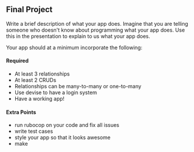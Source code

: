 ## Final Project

Write a brief description of what your app does.
Imagine that you are telling someone who doesn't
know about programming what your app does. Use this
in the presentation to explain to us what your app does.

Your app should at a minimum incorporate the following:

#### Required
- At least 3 relationships
- At least 2 CRUDs
- Relationships can be many-to-many or one-to-many
- Use devise to have a login system
- Have a working app!

#### Extra Points
- run rubocop on your code and fix all issues
- write test cases
- style your app so that it looks awesome
- make 